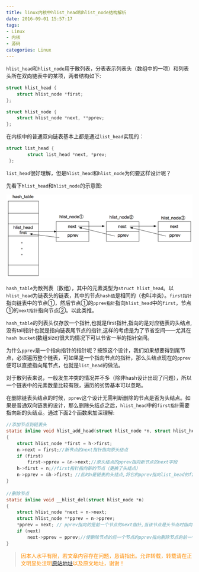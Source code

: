 ```yaml
---
title: linux内核中hlist_head和hlist_node结构解析
date: 2016-09-01 15:57:17
tags: 
- Linux
- 内核
- 源码
categories: Linux
---
```


`hlist_head`和`hlist_node`用于散列表，分表表示列表头（数组中的一项）和列表头所在双向链表中的某项，两者结构如下:

```c
struct hlist_head {
    struct hlist_node *first;
};
```

```c
struct hlist_node {
    struct hlist_node *next, **pprev;
};
```

在内核中的普通双向链表基本上都是通过`list_head`实现的：

```c
struct list_head {
        struct list_head *next, *prev;
 };
```
`list_head`很好理解，但是`hlist_head`和`hlist_node`为何要这样设计呢？

先看下`hlist_head`和`hlist_node`的示意图:

![](/images/linux/list_head-and-hlist_node-0.png)

`hash_table`为散列表（数组），其中的元素类型为`struct hlist_head`。以`hlist_head`为链表头的链表，其中的节点`hash值`是相同的（也叫冲突）。`first指针`指向链表中的节点①，然后节点①的`pprev指针`指向`hlist_head`中的`first`，节点①的`next指针`指向节点②。以此类推。

`hash_table`的列表头仅存放一个指针,也就是first指针,指向的是对应链表的头结点,没有tail指针也就是指向链表尾节点的指针,这样的考虑是为了节省空间——尤其在`hash bucket`(数组size)很大的情况下可以节省一半的指针空间。

为什么`pprev`是一个指向指针的指针呢？按照这个设计，我们如果想要得到尾节点，必须遍历整个链表，可如果是一个指向节点的指针，那么头结点现在的`pprev`便可以直接指向尾节点，也就是`list_head`的做法。

对于散列表来说，一般发生冲突的情况并不多（除非hash设计出现了问题），所以一个链表中的元素数量比较有限，遍历的劣势基本可以忽略。

在删除链表头结点的时候，`pprev`这个设计无需判断删除的节点是否为头结点。如果是普通双向链表的设计，那么删除头结点之后，`hlist_head`中的`first指针`需要指向新的头结点。通过下面2个函数来加深理解:

```c
//添加节点到链表头
static inline void hlist_add_head(struct hlist_node *n, struct hlist_head *h)
{
    struct hlist_node *first = h->first;
    n->next = first;//新节点的next指针指向原头结点
    if (first)
        first->pprev = &n->next;//原头结点的pprev指向新节点的next字段
    h->first = n;//first指针指向新的节点（更换了头结点）
    n->pprev = &h->first; //此时n是链表的头结点,将它的pprev指向list_head的first字段
}

//删除节点
static inline void __hlist_del(struct hlist_node *n)
{
    struct hlist_node *next = n->next;
    struct hlist_node **pprev = n->pprev;
    *pprev = next; // pprev指向的是前一个节点的next指针,当该节点是头节点时指向 hlist_head的first,两种情况下不论该节点是一般的节点还是头结点都可以通过这个操作删除掉所需删除的节点。
    if (next)
        next->pprev = pprev;//使删除节点的后一个节点的pprev指向删除节点的前一个节点的next字段，节点成功删除。
}
```

><font color= Darkorange>因本人水平有限，若文章内容存在问题，恳请指出。允许转载，转载请在正文明显处注明[原站地址](http://vinoit.me)以及原文地址，谢谢！</font> 